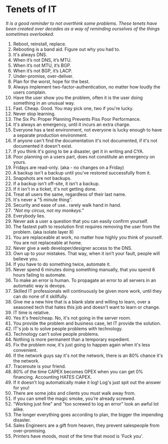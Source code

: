 # Tenets of IT
*It is a good reminder to not overthink some problems. These tenets have been created over decades as a way of reminding ourselves of the things sometimes overlooked.*

1.	Reboot, reinstall, replace.
2.	Rebooting is a band aid. Figure out why you had to.
3.	It's always DNS.
4.	When it’s not DNS, it’s MTU.
5.	When it’s not MTU, it’s BGP.
6.	When it’s not BGP, it’s LACP.
7.	Under-promise, over-deliver.
8.	Plan for the worst, hope for the best.
9.	Always implement two-factor-authentication, no matter how loudly the users complain.
10.	Have the user show you the problem, often it is the user doing something in an unusual way.
11.	Fast. Cheap. Good. You may pick one, two if you're lucky.
12.	Never stop learning.
13.	The Six Ps: Proper Planning Prevents Piss Poor Performance.
14.	It's always an emergency, until it incurs an extra charge.
15.	Everyone has a test environment, not everyone is lucky enough to have a separate production environment.
16.	If anyone can't find the documentation it's not documented, if it's not documented it doesn't exist.
17.	If you think it's going to be a disaster, get it in writing and CYA.
18.	Poor planning on a users part, does not constitute an emergency on yours.
19.	Fridays are read-only. (aka - no changes on a Friday)
20.	A backup isn't a backup until you've restored successfully from it.
21.	Snapshots are not backups.
22.	If a backup isn't off-site, it isn't a backup.
23.	If it isn't in a ticket, it's not getting done.
24.	Treat all users the same, regardless of their last name.
25.	It's never a "5 minute thing".
26.	Security and ease of use.. rarely walk hand in hand.
27.	*"Not my circus, not my monkeys."*
28.	Everybody lies.
29.	Never ask a user a question that you can easily confirm yourself.
30.	The fastest path to resolution first requires removing the user from the problem. (aka isolate layer 8)
31.	You are replaceable at work, no matter how highly you think of yourself. You are not replaceable at home.
32.	Never give a web developer/designer access to the DNS.
33.	Own up to your mistakes. That way, when it isn’t your fault, people will believe you.
34.	If you have to do something twice, automate it.
35.	Never spend 6 minutes doing something manually, that you spend 6 hours failing to automate.
36.	To make an error is human. To propagate an error to all servers in an automatic way is devops.
37.	Skilled IT professionals will continuously be given more work, until they can do none of it skillfully.
38.	Give me a new hire that is a blank slate and willing to learn, over a seasoned tech that hates this job and doesn't want to learn or change.
39.	IT time is relative.
40.	Yes it's free/cheap. No, it's not going in the server room.
41.	You provide the problem and business case, let IT provide the solution.
42.	IT's job is to solve people problems with technology.
43.	Technology can't solve people problems.
44.	Nothing is more permanent than a temporary expedient.
45.	Fix the problem now, it's just going to happen again when it's less convenient.
46.	If the network guys say it's not the network, there is an 80% chance it's the network.
47.	Traceroute is your friend.
48.	80% of the time CAPEX becomes OPEX when you can get 0% financing. Accounting HATES CAPEX.
49.	If it doesn't log automatically make it log! Log's just spit out the answer for you!
50.	There are some jobs and clients you must walk away from.
51.	If you can smell the magic smoke, you’re already screwed.
52.	"Working just fine" and "too screwed to log an error" look an awful lot alike.
53.	The longer everything goes according to plan, the bigger the impending disaster.
54.	Sales Engineers are a gift from heaven, they prevent salespeople from over-promising.
55.	Printers have moods, most of the time that mood is 'Fuck you'.
